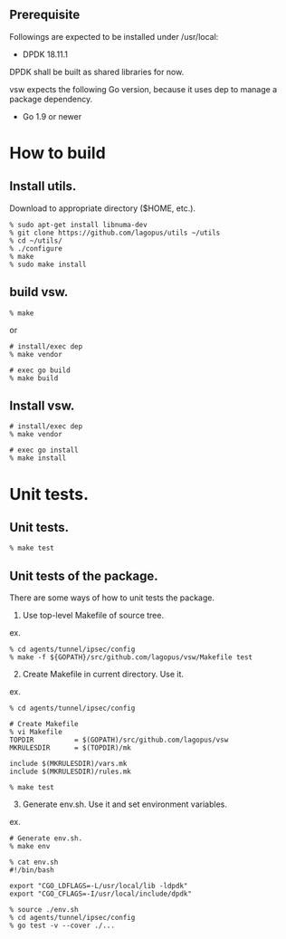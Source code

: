 ## Prerequisite

Followings are expected to be installed under /usr/local:

* DPDK 18.11.1

DPDK shall be built as shared libraries for now.

vsw expects the following Go version, because it uses
dep to manage a package dependency.

* Go 1.9 or newer

# How to build
## Install utils.
Download to appropriate directory ($HOME, etc.).

```
% sudo apt-get install libnuma-dev
% git clone https://github.com/lagopus/utils ~/utils
% cd ~/utils/
% ./configure
% make
% sudo make install
```

## build vsw.

```
% make
```

or

```
# install/exec dep
% make vendor

# exec go build
% make build
```

## Install vsw.

```
# install/exec dep
% make vendor

# exec go install
% make install
```

# Unit tests.
## Unit tests.

```
% make test
```

## Unit tests of the package.
There are some ways of how to unit tests the package.

1. Use top-level Makefile of source tree.

ex.

```
% cd agents/tunnel/ipsec/config
% make -f ${GOPATH}/src/github.com/lagopus/vsw/Makefile test
```

2. Create Makefile in current directory. Use it.

ex.

```
% cd agents/tunnel/ipsec/config

# Create Makefile
% vi Makefile
TOPDIR          = $(GOPATH)/src/github.com/lagopus/vsw
MKRULESDIR      = $(TOPDIR)/mk

include $(MKRULESDIR)/vars.mk
include $(MKRULESDIR)/rules.mk

% make test
```

3. Generate env.sh. Use it and set environment variables.

ex.

```
# Generate env.sh.
% make env

% cat env.sh
#!/bin/bash

export "CGO_LDFLAGS=-L/usr/local/lib -ldpdk"
export "CGO_CFLAGS=-I/usr/local/include/dpdk"

% source ./env.sh
% cd agents/tunnel/ipsec/config
% go test -v --cover ./...
```
